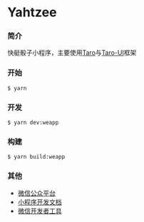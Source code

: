 # Yahtzee

### 简介
快艇骰子小程序，主要使用[Taro](https://nervjs.github.io/taro/docs/README)与[Taro-UI](https://taro-ui.jd.com/#/)框架

### 开始
```
$ yarn
```

### 开发
```
$ yarn dev:weapp
```

### 构建
```
$ yarn build:weapp
```

### 其他
- [微信公众平台](https://mp.weixin.qq.com/)
- [小程序开发文档](https://developers.weixin.qq.com/miniprogram/dev/framework/)
- [微信开发者工具](https://developers.weixin.qq.com/miniprogram/dev/devtools/download.html)